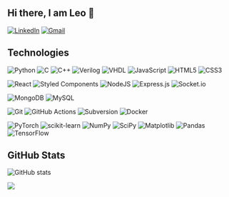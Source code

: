## Hi there, I am Leo 👋

[![LinkedIn](https://img.shields.io/badge/linkedin-%230077B5.svg?style=for-the-badge&logo=linkedin&logoColor=white)](https://www.linkedin.com/in/l-kh-hovhannisyan-560706185)
[![Gmail](https://img.shields.io/badge/gmail-c14438?style=for-the-badge&logo=gmail&logoColor=white)](mailto:l.hovhannisyan999@gmail.com)

## Technologies

![Python](https://img.shields.io/badge/python-3670A0?style=for-the-badge&logo=python&logoColor=ffdd54)
![C](https://img.shields.io/badge/C-129EDB?style=for-the-badge&logo=C++&logoColor=3D17FA)
![C++](https://img.shields.io/badge/C++-6D80DB?style=for-the-badge&logo=C++&logoColor=3D17FA)
![Verilog](https://img.shields.io/badge/verilog-6D6DDB?style=for-the-badge&logo=C++&logoColor=3D17FA)
![VHDL](https://img.shields.io/badge/VHDL-4848A3?style=for-the-badge&logo=C++&logoColor=3D17FA)
![JavaScript](https://img.shields.io/badge/javascript-%23323330.svg?style=for-the-badge&logo=javascript&logoColor=%23F7DF1E)
![HTML5](https://img.shields.io/badge/html5-%23E34F26.svg?style=for-the-badge&logo=html5&logoColor=white)
![CSS3](https://img.shields.io/badge/css3-%231572B6.svg?style=for-the-badge&logo=css3&logoColor=white)

![React](https://img.shields.io/badge/react-%2320232a.svg?style=for-the-badge&logo=react&logoColor=%2361DAFB)
![Styled Components](https://img.shields.io/badge/styled--components-DB7093?style=for-the-badge&logo=styled-components&logoColor=white)
![NodeJS](https://img.shields.io/badge/node.js-6DA55F?style=for-the-badge&logo=node.js&logoColor=white)
![Express.js](https://img.shields.io/badge/express.js-%23404d59.svg?style=for-the-badge&logo=express&logoColor=%2361DAFB)
![Socket.io](https://img.shields.io/badge/Socket.io-010101?&style=for-the-badge&logo=Socket.io&logoColor=white)

![MongoDB](https://img.shields.io/badge/MongoDB-%234ea94b.svg?style=for-the-badge&logo=mongodb&logoColor=white)
![MySQL](https://img.shields.io/badge/MySQL-%2320232a.svg?style=for-the-badge&logo=mysql&logoColor=yellowgreen)

![Git](https://img.shields.io/badge/git-%23F05033.svg?style=for-the-badge&logo=git&logoColor=white)
![GitHub Actions](https://img.shields.io/badge/githubactions-%232671E5.svg?style=for-the-badge&logo=githubactions&logoColor=white)
![Subversion](https://img.shields.io/badge/Subversion-%2320232a.svg?style=for-the-badge&logo=subversion&logoColor=white)
![Docker](https://img.shields.io/badge/docker-%230db7ed.svg?style=for-the-badge&logo=docker&logoColor=white)

![PyTorch](https://img.shields.io/badge/PyTorch-%23EE4C2C.svg?style=for-the-badge&logo=PyTorch&logoColor=white)
![scikit-learn](https://img.shields.io/badge/scikit--learn-%23F7931E.svg?style=for-the-badge&logo=scikit-learn&logoColor=white)
![NumPy](https://img.shields.io/badge/numpy-%23013243.svg?style=for-the-badge&logo=numpy&logoColor=white)
![SciPy](https://img.shields.io/badge/SciPy-%0B58B0.svg?style=for-the-badge&logo=SciPy&logoColor=white)
![Matplotlib](https://img.shields.io/badge/Matplotlib-%23404d59.svg?style=for-the-badge&logo=Matplotlib&logoColor=white)
![Pandas](https://img.shields.io/badge/pandas-%23150458.svg?style=for-the-badge&logo=pandas&logoColor=white)
![TensorFlow](https://img.shields.io/badge/TensorFlow-%23F7931E.svg?style=for-the-badge&logo=TensorFlow&logoColor=white)

## GitHub Stats

![GitHub stats](https://github-readme-stats.vercel.app/api?username=L-Kh-Hovhannisyan&show_icons=true)

![](https://komarev.com/ghpvc/?username=L-Kh-Hovhannisyan)

